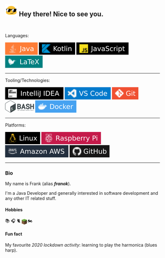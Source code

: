 <h2><img src="./resource/img/blob-cool.gif" width="40"/> Hey there! Nice to see you.</h2>

<br>

Languages:

![java](./resource/badges/java-badge.svg)
![kotlin](./resource/badges/kotlin-badge.svg)
![javascript](./resource/badges/js-badge.svg)
![LaTeX](./resource/badges/latex-badge.svg)

---

Tooling/Technologies:

![intelliJ](./resource/badges/intellij-badge.svg)
![vscode](./resource/badges/vscode-badge.svg)
![git](./resource/badges/git-badge.svg)
![bash](./resource/badges/bash-badge.svg)
![docker](./resource/badges/docker-badge.svg)
<!-- ![postgresql](./resource/badges/postgres-badge.svg)-->
<!-- ![postman](./resource/badges/postman-badge.svg)-->

---

Platforms:

![linux](./resource/badges/linux-badge.svg)
![raspberry](./resource/badges/raspberry-pi-badge.svg)
![aws](./resource/badges/aws-badge.svg)
![GitHub](./resource/badges/github-badge.svg)

---

### Bio
My name is Frank (alias _**franok**_).

I'm a Java Developer and generally interested in software development and any other IT related stuff.

#### Hobbies
:books: :headphones: :cat2: <sub><sub> <img src="./resource/img/minecraft.png" width="17"/> </sub></sub> :motorcycle:

#### Fun fact
My favourite _2020 lockdown activity_: learning to play the harmonica (blues harp).





<!-- Note: If you can see this on https://github.wdf.sap.corp/D062575 this means that the GitHub Profile Readme Feature is active on GH-enterprise! -->
<!-- Inspired by/icons found at: https://github.com/abhisheknaiidu/awesome-github-profile-readme#badges- -->
<!-- https://docs.github.com/en/free-pro-team@latest/github/authenticating-to-github/about-anonymized-image-urls -->


<!--
**franok/franok** is a ✨ _special_ ✨ repository because its `README.md` (this file) appears on your GitHub profile.

Here are some ideas to get you started:

- 🔭 I’m currently working on ...
- 🌱 I’m currently learning ...
- 👯 I’m looking to collaborate on ...
- 🤔 I’m looking for help with ...
- 💬 Ask me about ...
- 📫 How to reach me: ...
- 😄 Pronouns: ...
- ⚡ Fun fact: ...
-->
